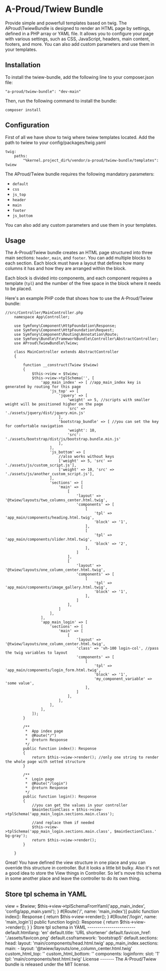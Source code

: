 A-Proud/Twiew Bundle
====================
Provide simple and powerfull templates based on twig. The AProud\TwiewBundle is designed to render an HTML page by settings, defined in a PHP array or YAML file. It allows you to configure your page with various settings, such as CSS, JavaScript, headers, main content, footers, and more. You can also add custom parameters and use them in your templates.

Installation
------------

To install the twiew-bundle, add the following line to your composer.json file:

`"a-proud/twiew-bundle": "dev-main"`

Then, run the following command to install the bundle:

`composer install`

Configuration
-------------

First of all we have show to twig where twiew templates located. 
Add the path to twiew to your config/packages/twig.yaml

    twig:
        paths:
            "%kernel.project_dir%/vendor/a-proud/twiew-bundle/templates": twiew
        
The AProud/Twiew bundle requires the following mandatory parameters:

*   `default`
*   `css`
*   `js_top`
*   `header`
*   `main`
*   `footer`
*   `js_bottom`

You can also add any custom parameters and use them in your templates.

Usage
-----

The A-Proud/Twiew bundle creates an HTML page structured into three main sections: `header`, `main`, and `footer`. You can add multiple blocks to each section. Each block must have a layout that defines how many columns it has and how they are arranged within the block.

Each block is divided into components, and each component requires a template (`tpl`) and the number of the free space in the block where it needs to be placed.

Here's an example PHP code that shows how to use the A-Proud/Twiew bundle:

    //src/Controller/MainController.php
		namespace App\Controller;

		use Symfony\Component\HttpFoundation\Response;
		use Symfony\Component\HttpFoundation\Request;
		use Symfony\Component\Routing\Annotation\Route;
		use Symfony\Bundle\FrameworkBundle\Controller\AbstractController;
		use AProud\TwiewBundle\Twiew;

		class MainController extends AbstractController
		{
			
			function __construct(Twiew $twiew)
			{
				$this->view = $twiew;
				$this->view->tplSchema('', [
					'app_main_index' => [ //app_main_index key is generated by routing for this page 
						'js_top' => [
							'jquery' => [
								'weight' => 5, //scripts with smaller weight will be positioned higher on the page
								'src' => './assets/jquery/dist/jquery.min.js'
							],
							'bootstrap_bundle' => [ //you can set the key for comfortable navigation
								'weight': 10,
								'src': './assets/bootstrap/dist/js/bootstrap.bundle.min.js'
							],
						],
						'js_bottom' => [
							//also works without keys
							['weight' => 5, 'src' => './assets/js/custom_script.js'],
							['weight' => 10, 'src' => './assets/js/another_custom_script.js'],
						],
						'sections' => [
							'main' => [
								[
									'layout' => '@twiew/layouts/two_columns_center.html.twig',
									'components' => [
										[
											'tpl' => 'app_main/components/heading.html.twig',
											'block' => '1',
										],
										[
											'tpl' => 'app_main/components/slider.html.twig',
											'block' => '2',
										],
									]
								],
								[
									'layout' => '@twiew/layouts/one_column_center.html.twig',
									'components' => [
										[
											'tpl' => 'app_main/components/image_gallery.html.twig',
											'block' => '1',
										],
									]
								],
							]
						],
					],
					'app_main_login' => [
						'sections' => [
							'main' => [
								[
									'layout' => '@twiew/layouts/one_column_center.html.twig',
									'class' => 'vh-100 login-col', //pass the twig variables to layout
									'components' => [
										[
											'tpl' => 'app_main/components/login_form.html.twig',
											'block' => '1',
											'my_component_variable' => 'some value',
										],
									]
								],
							],
						],
					],
				]);
			}
			
			/**
			 *  App index page
			 *  @Route("/")
			 *  @return Response
			 */
			public function index(): Response
			{
				return $this->view->render(); //only one string to render the whole page with setted structure
			}
			
			/**
			 *  Login page
			 *  @Route("/login")
			 *  @return Response
			 */
			public function login(): Response
			{
				//you can get the values in your controller
				$mainSectionClass = $this->view->tplSchema('app_main_login.sections.main.class');
				
				//and replace them if needed
				$this->view->tplSchema('app_main_login.sections.main.class', $mainSectionClass.' bg-gray');
				return $this->view->render();
			}

		}

Great! You have defined the view structure in one place and you can override this structure in controller. 
But it looks a little bit bulky. Also it's not a good idea to store the View things in Controller.
So let's move this schema in some another place and leave the controller to do its own thing. 

Store tpl schema in YAML
------------------------
<?php
//src/Controller/MainController.php

namespace App\Controller;

use Symfony\Component\HttpFoundation\Response;
use Symfony\Component\HttpFoundation\Request;
use Symfony\Component\Routing\Annotation\Route;
use Symfony\Bundle\FrameworkBundle\Controller\AbstractController;
use AProud\TwiewBundle\Twiew;

class MainController extends AbstractController
{

    function __construct(Twiew $twiew)
    {
	    $this->view = $twiew;
	    $this->view->tplSchemaFromYaml('app_main_index', 'config/app_main.yaml');
    }


    #[Route('/', name: 'main_index')]
    public function index(): Response
    {
        return $this->view->render();
    }

     #[Route('/login', name: 'main_login')]
    public function login(): Response
    {
	    return $this->view->render();
    }

}

Store tpl schema in YAML
------------------------
	default.htmllang: 'en'
	default.title: 'URL shortener'
	default.favicon_href: './assets/favicon.png'
	default.cssframework: 'bootstrap5'
	default.sections:
		head:
			layout: 'main/components/head.html.twig'


	app_main_index.sections:
		main:
			-
				layout: '@twiew/layouts/one_column_center.html.twig'
				custom_html_top: ''
				custom_html_bottom: ''
				components:
					loginform:
						slot: '1'
						tpl: 'main/components/test.html.twig'



License
-------

The A-Proud/Twiew bundle is released under the MIT license.
